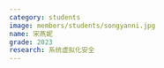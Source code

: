 ```yaml
---
category: students
image: members/students/songyanni.jpg
name: 宋燕妮
grade: 2023
research: 系统虚拟化安全
---
```

